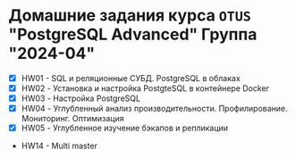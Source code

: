 
# Домашние задания курса `OTUS` "PostgreSQL Advanced" Группа "2024-04"

* [x] HW01 - SQL и реляционные СУБД. PostgreSQL в облаках 
* [x] HW02 - Установка и настройка PostgteSQL в контейнере Docker
* [x] HW03 - Настройка PostgreSQL
* [x] HW04 - Углубленный анализ производительности. Профилирование. Мониторинг. Оптимизация 
* [x] HW05 - Углубленное изучение бэкапов и репликации
* HW14 - Multi master

